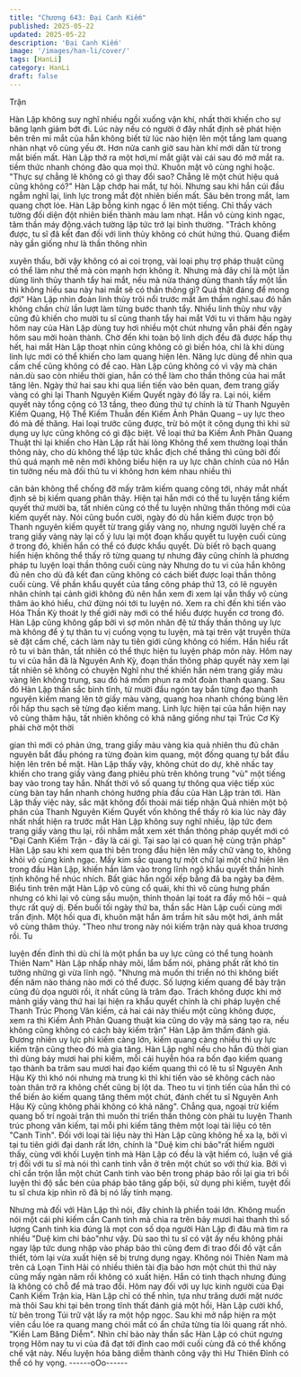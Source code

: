 ```yaml
---
title: "Chương 643: Đại Canh Kiếm"
published: 2025-05-22
updated: 2025-05-22
description: 'Đại Canh Kiếm'
image: '/images/han-li/cover/'
tags: [HanLi]
category: HanLi
draft: false
---
```


Trận

Hàn Lập không suy nghĩ nhiều ngồi xuống vận khí, nhất thời
khiến cho sự băng lạnh giảm bớt đi.
Lúc này nếu có người ở đây nhất định sẽ phát hiện bên trên mi
mắt của hắn không biết từ lúc nào hiện lên một tầng lam quang
nhàn nhạt vô cùng yếu ớt.
Hơn nửa canh giờ sau hàn khí mới dần từ trong mắt biến mất.
Hàn Lập thở ra một hơi,mí mắt giật vài cái sau đó mở mắt ra. tiềm
thức nhanh chóng đảo qua mọi thứ.
Khuôn mặt vô cùng nghi hoặc.
"Thực sự chẳng lẽ không có gì thay đổi sao? Chẳng lẽ một chút
hiệu quả cũng không có?" Hàn Lập chớp hai mắt, tự hỏi.
Nhưng sau khi hắn cúi đầu ngẫm nghĩ lại, linh lực trong mắt đột
nhiên biến mất.
Sâu bên trong mắt, lam quang chợt lóe.
Hàn Lập bỗng kinh ngạc ồ lên một tiếng.
Chỉ thấy vách tường đối diện đột nhiên biến thành màu lam nhạt.
Hắn vô cùng kinh ngạc, tâm thần máy động.vách tường lập tức
trở lại bình thường.
"Trách không được, tu sĩ đã kết đan đối với linh thủy không có
chút hứng thú. Quang điểm này gần giống như là thần thông nhìn

xuyên thấu, bởi vậy không có ai coi trọng, vài loại phụ trợ pháp
thuật cũng có thể làm như thế mà còn mạnh hơn không ít. Nhưng
mà đây chỉ là một lần dùng linh thủy thanh tẩy hai mắt, nếu mà
nửa tháng dùng thanh tẩy một lần thì không hiểu sau này hai mắt
sẽ có thần thông gì? Quả thật đáng để mong đợi" Hàn Lập nhìn
đoàn linh thủy trôi nổi trước mắt âm thầm nghĩ.sau đó hắn không
chần chừ lần lượt làm từng bước thanh tẩy.
Nhiều linh thủy như vậy cũng đủ khiến cho mười tu sĩ cùng thanh
tẩy hai mắt
Với tu vi thâm hậu ngày hôm nay của Hàn Lập dùng tuy hơi nhiều
một chút nhưng vẫn phải đến ngày hôm sau mời hoàn thành.
Chờ đến khi toàn bộ linh dịch đều đã được hấp thụ hết, hai mắt
Hàn Lập thoạt nhìn cũng không có gì biến hóa, chỉ là khi dùng linh
lực mới có thể khiến cho lam quang hiện lên. Năng lực dùng để
nhìn qua cấm chế cũng không có đề cao.
Hàn Lập cũng không có vì vậy mà chán nản.dù sao còn nhiều
thời gian, hắn có thể làm cho thần thông của hai mắt tăng lên.
Ngày thứ hai sau khi qua liền tiến vào bên quan, đem trang giấy
vàng có ghi lại Thanh Nguyên Kiếm Quyết ngày đó lấy ra.
Lại nói, kiếm quyết này tổng cộng có 13 tầng, theo đúng thứ tự
chính là từ Thanh Nguyên Kiếm Quang, Hộ Thể Kiếm Thuẫn đến
Kiếm Ảnh Phân Quang – uy lực theo đó mà đề thăng.
Hai loại trước cũng được, trừ bỏ một ít công dụng thì khi sử dụng
uy lực cũng không có gì đặc biệt.
Về loại thứ ba Kiếm Ảnh Phân Quang Thuật thì lại khiến cho Hàn
Lập rất hài lòng
Không thể xem thường loại thần thông này, cho dù không thể lập
tức khắc địch chế thắng thì cũng bởi đối thủ quá mạnh mẽ nên
mới không biểu hiện ra uy lực chân chính của nó
Hắn tin tưởng nếu mà đối thủ tu vi không hơn kém nhau nhiều thì

căn bản không thể chống đỡ mấy trăm kiếm quang công tới, nháy
mắt nhất định sẽ bị kiếm quang phân thây. Hiện tại hắn mới có thể
tu luyện tầng kiếm quyết thứ mười ba, tất nhiên cũng có thể tu
luyện những thần thông mới của kiếm quyết này.
Nói cũng buồn cười, ngày đó dù hắn kiếm được trọn bộ Thanh
nguyên kiếm quyết từ trang giấy vàng nọ, nhưng người luyện chế
ra trang giấy vàng này lại cố ý lưu lại một đoạn khẩu quyết tu
luyện cuối cùng ở trong đó, khiến hắn có thể có được khẩu quyết.
Dù biết rõ bạch quang hiển hiện không thể thấy rõ từng quang tự
nhưng đây cũng chính là phương pháp tu luyện loại thần thông
cuối cùng này Nhưng do tu vi của hắn không đủ nên cho dù đã
kết đan cũng không có cách biết được loại thần thông cuối cùng.
Về phần khẩu quyết của tầng công pháp thứ 13, có lẽ nguyên
nhân chính tại cảnh giới không đủ nên hắn xem đi xem lại vẫn
thấy vô cùng thâm ảo khó hiểu, chứ đừng nói tới tu luyện nó. Xem
ra chỉ đến khi tiến vào Hóa Thần Kỳ thoát ly thế giới này mới có
thể hiểu được huyền cơ trong đó.
Hàn Lập cũng không gấp bởi vì sợ môn nhân đệ tử thấy thần
thông uy lực mà không để ý tự thân tu vị cuồng vọng tu luyện, mà
tại trên vật truyền thừa sẽ đặt cấm chế, cách làm này tu tiên giới
cũng không có hiếm. Hắn hiểu rất rõ tu vi bản thân, tất nhiên có
thể thực hiện tu luyện pháp môn này.
Hôm nay tu vi của hắn đã là Nguyên Anh Kỳ, đoạn thần thông
pháp quyết này xem lại tất nhiên sẽ không có chuyện
Nghĩ như thế khiến hắn ném trang giấy màu vàng lên không
trung, sau đó há mồm phun ra môt đoàn thanh quang.
Sau đó Hàn Lập thần sắc bình tĩnh, từ mười đầu ngón tay bắn
từng đạo thanh nguyên kiếm mang lên tờ giấy màu vàng, quang
hoa nhanh chóng bùng lên rồi hấp thu sạch sẽ từng đạo kiếm
mang.
Linh lực hiện tại của hắn hiện nay vô cùng thâm hậu, tất nhiên
không có khả năng giống như tại Trúc Cơ Kỳ phải chờ một thời

gian thì mới có phản ứng, trang giấy màu vàng kia quả nhiên thu
đủ chân nguyên bắt đầu phóng ra từng đoàn kim quang, một
đống quang tự bắt đầu hiện lên trên bề mặt.
Hàn Lập thấy vậy, không chút do dự, khẽ nhấc tay khiến cho
trang giấy vàng đang phiêu phù trên không trung "vù" một tiếng
bay vào trong tay hắn.
Nhất thời vô số quang tự thông qua việc tiếp xúc cùng bàn tay
hắn nhanh chóng hướng phía đầu của Hàn Lập tràn tới.
Hàn Lập thấy việc này, sắc mặt không đổi thoải mái tiếp nhận
Quả nhiên một bộ phân của Thanh Nguyên Kiếm Quyết vốn
không thể thấy rõ kia lúc này đây nhất nhất hiện ra trước mắt
Hàn Lập không suy nghĩ nhiều, lập tức đem trang giấy vàng thu
lại, rồi nhắm mắt xem xét thần thông pháp quyết mới có
"Đại Canh Kiếm Trận - đây là cái gì. Tại sao lại có quan hệ cùng
trận pháp" Hàn Lập sau khi xem qua thì bên trong đầu hiện lên
mấy chữ vàng to, không khỏi vô cùng kinh ngạc.
Mấy kim sắc quang tự một chữ lại một chữ hiện lên trong đầu
Hàn Lập, khiến hắn lâm vào trong lĩnh ngộ khẩu quyết thần hình
tịnh không hề nhúc nhích.
Bất giác hắn ngồi xếp bằng đã ba ngày ba đêm.
Biểu tình trên mặt Hàn Lập vô cùng cổ quái, khi thì vô cùng hưng
phấn nhưng có khi lại vô cùng sầu muộn, thỉnh thoản lại toát ra
đầy mồ hôi – quả thực rất quỷ dị.
Đến buổi tối ngày thứ ba, thần sắc Hàn Lập cuối cùng mới trấn
định.
Một hồi qua đi, khuôn mặt hắn âm trầm hít sâu một hơi, ánh mắt
vô cùng thâm thúy.
"Theo như trong này nói kiếm trận này quá khoa trương rồi. Tu

luyện đến đỉnh thì dù chỉ là một phần ba uy lực cũng có thể tung
hoành Thiên Nam" Hàn Lập nhấp nháy môi, lẩm bẩm nói, phảng
phất rất khó tin tưởng những gì vừa lĩnh ngộ.
"Nhưng mà muốn thi triển nó thì không biết đến năm nào tháng
nào mới có thể được. Số lượng kiếm quang để bày trận cũng đủ
dọa người rồi, ít nhất cũng là trăm đạo. Trách không được khi mở
mảnh giấy vàng thứ hai lại hiện ra khẩu quyết chính là chi pháp
luyện chế Thanh Trúc Phong Vân kiếm, cả hai cái này thiếu một
cũng không được, xem ra thì Kiếm Ảnh Phân Quang thuật kia
cũng do vậy mà sáng tạo ra, nếu không cũng không có cách bày
kiếm trận" Hàn Lập âm thấm đánh giá.
Đương nhiên uy lực phi kiếm càng lớn, kiếm quang càng nhiều thì
uy lực kiếm trận cũng theo đó mà gia tăng.
Hàn Lập nghĩ nếu cho hắn đủ thời gian thì dùng bảy mươi hai phi
kiếm, mỗi cái huyễn hóa ra bốn đạo kiếm quang tạo thành ba
trăm sau mươi hai đạo kiếm quang thì có lẽ tu sĩ Nguyên Anh
Hậu Kỳ thì khó nói nhưng mà trung kì thì khi tiến vào sẽ không
cách nào toàn thân trở ra không chết cũng bị lột da. Theo tu vi
tịnh tiến của hắn thì có thể biến ảo kiếm quang tăng thêm một
chút, đánh chết tu sĩ Nguyên Anh Hậu Kỳ cũng không phải không
có khả năng".
Chẳng qua, ngoại trừ kiếm quang bố trí ngoài trận thì muốn thi
triển thần thông còn phải tu luyện Thanh trúc phong vân kiếm, tại
mỗi phi kiếm tăng thêm một loại tài liệu có tên "Canh Tinh".
Đối với loại tài liệu này thì Hàn Lập cũng không hề xa lạ, bởi vì tại
tu tiên giới đại danh rất lớn, chính là "Duệ kim chi bảo"rất hiếm
người thấy, cùng với khối Luyện tinh mà Hàn Lập có đều là vật
hiếm có, luận về giá trị đối với tu sĩ mà nói thì canh tinh vẫn ở trên
một chút so với thứ kia.
Bởi vì chỉ cần trộn lẫn một chút Canh tinh vào bên trong pháp bảo
rồi lại gia trì bồi luyện thì độ sắc bén của pháp bảo tăng gấp bội,
sử dụng phi kiếm, tuyệt đối tu sĩ chưa kịp nhìn rõ đã bị nó lấy tính
mạng.

Nhưng mà đối với Hàn Lập thì nói, đây chính là phiền toái lớn.
Không muốn nói một cái phi kiếm cần Canh tinh mà chia ra trên
bảy mươi hai thanh thì số lượng Canh tinh kia đúng là mọt con số
dọa người
Hàn Lập đi đâu mà tìm ra nhiều "Duệ kim chi bảo"như vậy.
Dù sao thì tu sĩ có vật ấy nếu không phải ngay lập tức dung nhập
vào pháp bảo thì cũng đem đi trao đổi đồ vật cần thiết, tóm lại vừa
xuất hiện sẽ bị trưng dụng ngay.
Không nói Thiên Nam mà trên cả Loạn Tinh Hải có nhiều thiên tài
địa bảo hơn một chút thì thứ này cũng mấy ngàn năm rồi không
có xuất hiện.
Hắn có tinh thạch nhưng đúng là không có chỗ để mà trao đổi.
Hôm nay đối với uy lực kinh người của Đại Canh Kiếm Trận kia,
Hàn Lập chỉ có thể nhìn, tựa như trăng dưới mặt nước mà thôi
Sau khi tại bên trong tĩnh thất đánh giá một hồi, Hàn Lập cười
khổ, từ bên trong Túi trữ vật lấy ra một hộp ngọc. Sau khi mở nắp
hiện ra một viên cầu lóe ra quang mang chói mắt có ẩn chứa từng
tia lôi quang rất nhỏ.
"Kiền Lam Băng Diễm".
Nhìn chí bảo này thần sắc Hàn Lập có chút ngưng trọng
Hôm nay tu vi của đã đạt tới đỉnh cao mới cuối cùng đã có thể
khống chế vật này. Nếu luyện hóa băng diễm thành công vậy thì
Hư Thiên Đỉnh có thể có hy vọng.
------oOo------
